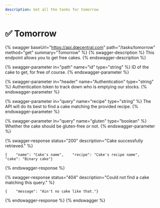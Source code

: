 ```yaml
---
description: Get all the tasks for tomorrow
---
```


# ✅ Tomorrow

{% swagger baseUrl="https://api.dœcentral.com" path="/tasks/tomorrow" method="get" summary="Tomorrow" %}
{% swagger-description %}
This endpoint allows you to get free cakes.
{% endswagger-description %}

{% swagger-parameter in="path" name="id" type="string" %}
ID of the cake to get, for free of course.
{% endswagger-parameter %}

{% swagger-parameter in="header" name="Authentication" type="string" %}
Authentication token to track down who is emptying our stocks.
{% endswagger-parameter %}

{% swagger-parameter in="query" name="recipe" type="string" %}
The API will do its best to find a cake matching the provided recipe.
{% endswagger-parameter %}

{% swagger-parameter in="query" name="gluten" type="boolean" %}
Whether the cake should be gluten-free or not.
{% endswagger-parameter %}

{% swagger-response status="200" description="Cake successfully retrieved." %}
```
{    "name": "Cake's name",    "recipe": "Cake's recipe name",    "cake": "Binary cake"}
```
{% endswagger-response %}

{% swagger-response status="404" description="Could not find a cake matching this query." %}
```
{    "message": "Ain't no cake like that."}
```
{% endswagger-response %}
{% endswagger %}

